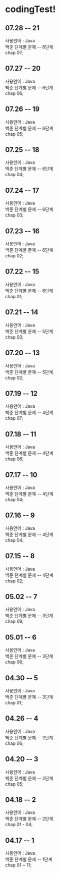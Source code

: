 # codingTest!

## 07.28 -- 21
사용언어 : Java   
백준 단계별 문제 -- 6단계   
chap 07; 

## 07.27 -- 20
사용언어 : Java   
백준 단계별 문제 -- 6단계   
chap 06; 

## 07.26 -- 19
사용언어 : Java   
백준 단계별 문제 -- 6단계   
chap 05; 

## 07.25 -- 18
사용언어 : Java   
백준 단계별 문제 -- 6단계   
chap 04; 

## 07.24 -- 17
사용언어 : Java   
백준 단계별 문제 -- 6단계   
chap 03; 

## 07.23 -- 16
사용언어 : Java   
백준 단계별 문제 -- 6단계   
chap 02; 

## 07.22 -- 15
사용언어 : Java   
백준 단계별 문제 -- 6단계   
chap 01; 

## 07.21 -- 14
사용언어 : Java   
백준 단계별 문제 -- 5단계   
chap 03; 

## 07.20 -- 13
사용언어 : Java   
백준 단계별 문제 -- 5단계   
chap 02; 

## 07.19 -- 12
사용언어 : Java   
백준 단계별 문제 -- 4단계   
chap 07; 

## 07.18 -- 11
사용언어 : Java   
백준 단계별 문제 -- 4단계   
chap 06; 

## 07.17 -- 10
사용언어 : Java   
백준 단계별 문제 -- 4단계   
chap 04; 

## 07.16 -- 9
사용언어 : Java   
백준 단계별 문제 -- 4단계   
chap 04;   

## 07.15 -- 8
사용언어 : Java   
백준 단계별 문제 -- 4단계   
chap 02;   


## 05.02 -- 7
사용언어 : Java   
백준 단계별 문제 -- 3단계   
chap 09;   


## 05.01 -- 6
사용언어 : Java   
백준 단계별 문제 -- 3단계   
chap 06;   


## 04.30 -- 5
사용언어 : Java   
백준 단계별 문제 -- 3단계   
chap 01;   


## 04.26 -- 4
사용언어 : Java   
백준 단계별 문제 -- 2단계   
chap 06;   


## 04.20 -- 3
사용언어 : Java   
백준 단계별 문제 -- 2단계   
chap 05;   


## 04.18 -- 2   
사용언어 : Java   
백준 단계별 문제 -- 2단계   
chap 01 - 04;      


## 04.17 -- 1
사용언어 : Java   
백준 단계별 문제 -- 1단계   
chap 01 ~ 11;

